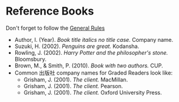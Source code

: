 # Reference Books

Don't forget to follow the [General Rules](Invention-CitationAndReferencesGeneralRules)

* Author, I. (Year). *Book title italics no title case.* Company name.
* Suzuki, H. (2002). *Penguins are great.* Kodansha. 
* Rowling, J. (2002). *Harry Potter and the philosopher's stone.* Bloomsbury. 
* Brown, M., & Smith, P. (2010). *Book with two authors.* CUP. 
* Common 出版社 company names for Graded Readers look like: 
    * Grisham, J. (2001). *The client.* MacMillan. 
    * Grisham, J. (2001). *The client.* Pearson. 
    * Grisham, J. (2001). *The client.* Oxford University Press. 
